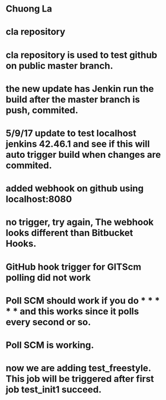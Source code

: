 # Chuong La
# cla repository
# cla repository is used to test github on public master branch.
# the new update has Jenkin run the build after the master branch is push, commited.
# 5/9/17 update to test localhost jenkins 42.46.1 and see if this will auto trigger build when changes are commited. 
# added webhook on github using localhost:8080
# no trigger, try again, The webhook looks different than Bitbucket Hooks.
# GitHub hook trigger for GITScm polling did not work
# Poll SCM should work if you do * * * * *  and this works since it polls every second or so.
# Poll SCM is working.
# now we are adding test_freestyle.  This job will be triggered after first job test_init1 succeed.
